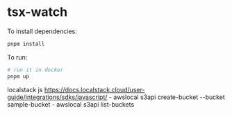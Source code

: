 # tsx-watch

To install dependencies:

```bash
pnpm install
```

To run:

```bash
# run it in docker
pnpm up
```

localstack js
https://docs.localstack.cloud/user-guide/integrations/sdks/javascript/ - awslocal s3api create-bucket --bucket sample-bucket - awslocal s3api list-buckets
